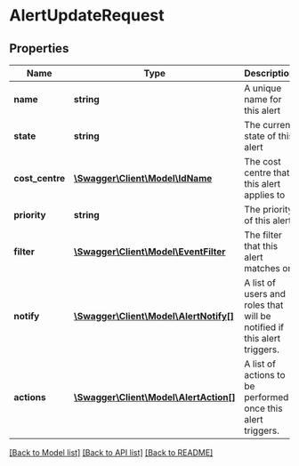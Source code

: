 # AlertUpdateRequest

## Properties
Name | Type | Description | Notes
------------ | ------------- | ------------- | -------------
**name** | **string** | A unique name for this alert | [optional] 
**state** | **string** | The current state of this alert | [optional] 
**cost_centre** | [**\Swagger\Client\Model\IdName**](IdName.md) | The cost centre that this alert applies to | [optional] 
**priority** | **string** | The priority of this alert | [optional] 
**filter** | [**\Swagger\Client\Model\EventFilter**](EventFilter.md) | The filter that this alert matches on | [optional] 
**notify** | [**\Swagger\Client\Model\AlertNotify[]**](AlertNotify.md) | A list of users and roles that will be notified if this alert triggers. | [optional] 
**actions** | [**\Swagger\Client\Model\AlertAction[]**](AlertAction.md) | A list of actions to be performed once this alert triggers. | [optional] 

[[Back to Model list]](../README.md#documentation-for-models) [[Back to API list]](../README.md#documentation-for-api-endpoints) [[Back to README]](../README.md)


